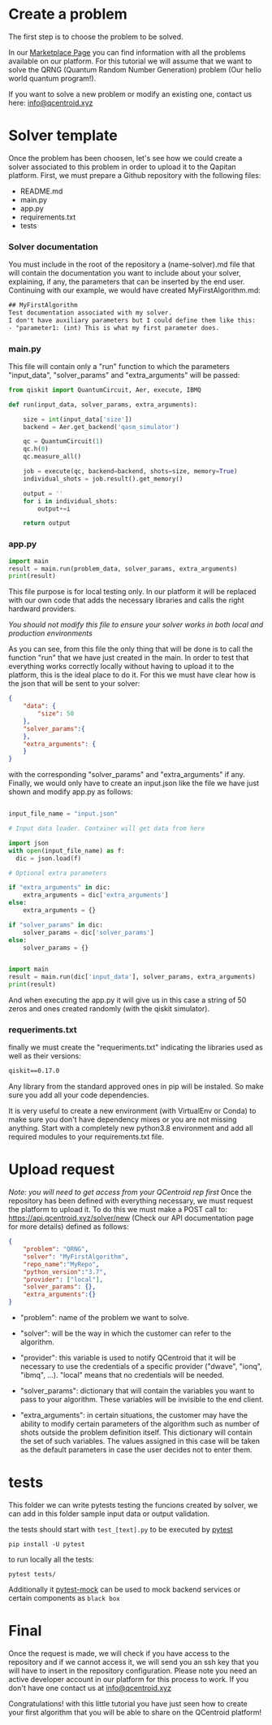 
# Create a problem 

The first step is to choose the problem to be solved. 

In our [Marketplace Page](https://marketplace.qcentroid.xyz/) you can find information with all the problems available on our platform. For this tutorial we will assume that we want to solve the QRNG (Quantum Random Number Generation) problem (Our hello world quantum program!).

If you want to solve a new problem or modify an existing one, contact us here: info@qcentroid.xyz 

# Solver template

Once the problem has been choosen, let's see how we could create a solver associated to this problem in order to upload it to the Qapitan platform. First, we must prepare a Github repository with the following files:

- README.md
- main.py
- app.py
- requirements.txt
- tests


### Solver documentation

You must include in the root of the repository a (name-solver).md file that will contain the documentation you want to include about your solver, explaining, if any, the parameters that can be inserted by the end user. Continuing with our example, we would have created MyFirstAlgorithm.md:
```txt
## MyFirstAlgorithm
Test documentation associated with my solver.
I don't have auxiliary parameters but I could define them like this:
- "parameter1: (int) This is what my first parameter does.
```


### main.py

This file will contain only a "run" function to which the parameters "input_data", "solver_params" and "extra_arguments" will be passed:
```python
from qiskit import QuantumCircuit, Aer, execute, IBMQ

def run(input_data, solver_params, extra_arguments):

    size = int(input_data['size'])
    backend = Aer.get_backend('qasm_simulator')

    qc = QuantumCircuit(1)
    qc.h(0)
    qc.measure_all()

    job = execute(qc, backend=backend, shots=size, memory=True)
    individual_shots = job.result().get_memory()

    output = ''
    for i in individual_shots:
        output+=i

    return output
```

### app.py

```python
import main
result = main.run(problem_data, solver_params, extra_arguments)
print(result)
```

This file purpose is for local testing only. In our platform it will be replaced with our own code that adds the necessary libraries and calls the right hardward providers.

*You should not modify this file to ensure your solver works in both local and production environments*

As you can see, from this file the only thing that will be done is to call the function "run" that we have just created in the main. 
In order to test that everything works correctly locally without having to upload it to the platform, this is the ideal place to do it. For this we must have clear how is the json that will be sent to your solver:

```json
{
    "data": {
        "size": 50
    },
    "solver_params":{
    },
    "extra_arguments": {
    }
}
```
with the corresponding "solver_params" and "extra_arguments" if any. 
Finally, we would only have to create an input.json like the file we have just shown and modify app.py as follows:

```python

input_file_name = "input.json"

# Input data loader. Container will get data from here

import json
with open(input_file_name) as f:
  dic = json.load(f)

# Optional extra parameters

if "extra_arguments" in dic:
    extra_arguments = dic['extra_arguments']
else:
    extra_arguments = {}

if "solver_params" in dic:
    solver_params = dic['solver_params']
else:
    solver_params = {}


import main
result = main.run(dic['input_data'], solver_params, extra_arguments)
print(result)

```

And when executing the app.py it will give us in this case a string of 50 zeros and ones created randomly (with the qiskit simulator).

### requeriments.txt

finally we must create the "requeriments.txt" indicating the libraries used as well as their versions:

```txt
qiskit==0.17.0
```

Any library from the standard approved ones in pip will be instaled. So make sure you add all your code dependencies.

It is very useful to create a new environment (with VirtualEnv or Conda) to make sure you don't have dependency mixes or you are not missing anything. Start with a completely new python3.8 environment and add all required modules to your requirements.txt file.

# Upload request
*Note: you will need to get access from your QCentroid rep first*
Once the repository has been defined with everything necessary, we must request the platform to upload it. To do this we must make a POST call to: https://api.qcentroid.xyz/solver/new (Check our API documentation page for more details) defined as follows:
```json
{
    "problem": "QRNG",
    "solver": "MyFirstAlgorithm",
    "repo_name":"MyRepo",
    "python_version":"3.7",
    "provider": ["local"],
    "solver_params": {},
    "extra_arguments":{}
}
```
- "problem": name of the problem we want to solve.

- "solver": will be the way in which the customer can refer to the algorithm.

- "provider": this variable is used to notify QCentroid that it will be necessary to use the credentials of a specific provider ("dwave", "ionq", "ibmq", ...). "local" means that no credentials will be needed.

- "solver_params": dictionary that will contain the variables you want to pass to your algorithm. These variables will be invisible to the end client.

- "extra_arguments": in certain situations, the customer may have the ability to modify certain parameters of the algorithm such as number of shots outside the problem definition itself. This dictionary will contain the set of such variables. The values assigned in this case will be taken as the default parameters in case the user decides not to enter them.

# tests

This folder we can write pytests testing the funcions created by solver, we can add in this folder sample input data or output validation.

the tests should start with `test_[text].py` to be executed by [pytest](https://docs.pytest.org/)

```shell
pip install -U pytest
```
to run locally all the tests:

```shell
pytest tests/
```

Additionally it [pytest-mock](https://pytest-mock.readthedocs.io/en/latest/usage.html) can be used to mock backend services or certain components as `black box`

# Final

Once the request is made, we will check if you have access to the repository and if we cannot access it, we will send you an ssh key that you will have to insert in the repository configuration. Please note you need an active developer account in our platform for this process to work. If you don't have one contact us at info@qcentroid.xyz

Congratulations! with this little tutorial you have just seen how to create your first algorithm that you will be able to share on the QCentroid platform!
